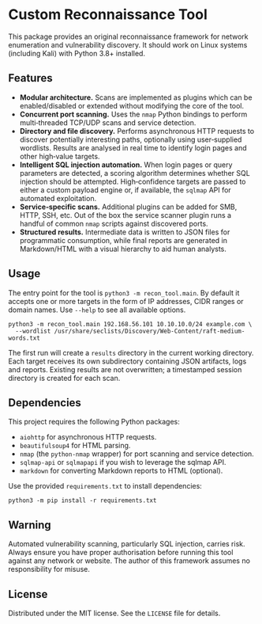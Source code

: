 # Custom Reconnaissance Tool

This package provides an original reconnaissance framework for network
enumeration and vulnerability discovery. It should work on Linux systems (including Kali) with Python 3.8+
installed.

## Features

- **Modular architecture.**  Scans are implemented as plugins which can be
  enabled/disabled or extended without modifying the core of the tool.
- **Concurrent port scanning.**  Uses the `nmap` Python bindings to perform
  multi‑threaded TCP/UDP scans and service detection.
- **Directory and file discovery.**  Performs asynchronous HTTP requests to
  discover potentially interesting paths, optionally using user‑supplied
  wordlists.  Results are analysed in real time to identify login pages and
  other high‑value targets.
- **Intelligent SQL injection automation.**  When login pages or query
  parameters are detected, a scoring algorithm determines whether SQL
  injection should be attempted.  High‑confidence targets are passed to
  either a custom payload engine or, if available, the `sqlmap` API for
  automated exploitation.
- **Service‑specific scans.**  Additional plugins can be added for SMB,
  HTTP, SSH, etc.  Out of the box the service scanner plugin runs a handful
  of common `nmap` scripts against discovered ports.
- **Structured results.**  Intermediate data is written to JSON files for
  programmatic consumption, while final reports are generated in
  Markdown/HTML with a visual hierarchy to aid human analysts.

## Usage

The entry point for the tool is `python3 -m recon_tool.main`.  By default it
accepts one or more targets in the form of IP addresses, CIDR ranges or
domain names.  Use `--help` to see all available options.

```
python3 -m recon_tool.main 192.168.56.101 10.10.10.0/24 example.com \
  --wordlist /usr/share/seclists/Discovery/Web-Content/raft-medium-words.txt
```

The first run will create a `results` directory in the current working
directory.  Each target receives its own subdirectory containing JSON
artifacts, logs and reports.  Existing results are not overwritten; a
timestamped session directory is created for each scan.

## Dependencies

This project requires the following Python packages:

- `aiohttp` for asynchronous HTTP requests.
- `beautifulsoup4` for HTML parsing.
- `nmap` (the `python-nmap` wrapper) for port scanning and service
  detection.
- `sqlmap-api` or `sqlmapapi` if you wish to leverage the sqlmap API.
- `markdown` for converting Markdown reports to HTML (optional).

Use the provided `requirements.txt` to install dependencies:

```
python3 -m pip install -r requirements.txt
```

## Warning

Automated vulnerability scanning, particularly SQL injection, carries risk.
Always ensure you have proper authorisation before running this tool against
any network or website.  The author of this framework assumes no
responsibility for misuse.

## License

Distributed under the MIT license.  See the `LICENSE` file for details.
